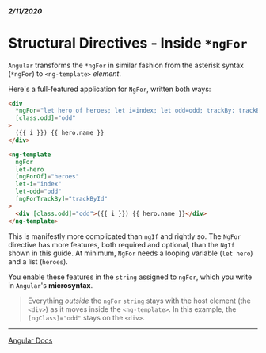 ##### 2/11/2020
# Structural Directives - Inside `*ngFor`
`Angular` transforms the `*ngFor` in similar fashion from the asterisk syntax (`*ngFor`) to `<ng-template>` _element_.

Here's a full-featured application for `NgFor`, written both ways:

```html
<div 
  *ngFor="let hero of heroes; let i=index; let odd=odd; trackBy: trackById" 
  [class.odd]="odd"
>
  ({{ i }}) {{ hero.name }}
</div>

<ng-template
  ngFor
  let-hero
  [ngForOf]="heroes"
  let-i="index"
  let-odd="odd"
  [ngForTrackBy]="trackById"
>
  <div [class.odd]="odd">({{ i }}) {{ hero.name }}</div>
</ng-template>
```

This is manifestly more complicated than `ngIf` and rightly so.  The `NgFor` directive has more features, both required and optional, than the `NgIf` shown in this guide.  At minimum, `NgFor` needs a looping variable (`let hero`) and a list (`heroes`).

You enable these features in the `string` assigned to `ngFor`, which you write in `Angular`'s **microsyntax**.

  > Everything _outside_ the `ngFor` `string` stays with the host element (the `<div>`) as it moves inside the `<ng-template>`.  In this example, the `[ngClass]="odd"` stays on the `<div>`.

---

[Angular Docs](https://angular.io/guide/structural-directives#inside-ngfor)